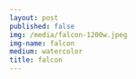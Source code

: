 ```yaml
---
layout: post
published: false
img: /media/falcon-1200w.jpeg
img-name: falcon
medium: watercolor
title: falcon
---
```

